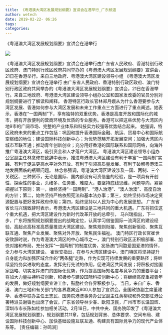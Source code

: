 ```yaml
---
title: 《粤港澳大湾区发展规划纲要》宣讲会在港举行_广东频道
author: wetech
date: 2019-02-22- 06:26
tags: 
categories: 
---
```

《粤港澳大湾区发展规划纲要》宣讲会在港举行
<!-- more -->
                
<img align="center" border="0" src="http://p2.ifengimg.com/a/2016/0810/204c433878d5cf9size1_w16_h16.png" />
                
            
《粤港澳大湾区发展规划纲要》宣讲会在港举行由广东省人民政府、香港特别行政区政府、澳门特别行政区政府共同举办的《粤港澳大湾区发展规划纲要》宣讲会，21日在香港举行。来自三地政府、粤港澳大湾区建设领导小组
《粤港澳大湾区发展规划纲要》宣讲会在港举行
由广东省人民政府、香港特别行政区政府、澳门特别行政区政府共同举办的《粤港澳大湾区发展规划纲要》宣讲会，21日在香港举行。来自三地政府、粤港澳大湾区建设领导小组办公室和国家发改委的官员分别对规划纲要进行了解读和阐释。
香港特区行政长官林郑月娥从为什么香港要参与大湾区发展、香港如何参与大湾区发展和未来工作重点三方面进行了重点阐述。她表示，香港在“一国两制”下，享有独特的双重优势。香港是高度开放和国际化的城市，拥有开放便利的营商环境及优质的专业服务。香港可以把这些优势与大湾区内地9市的广阔市场、完整的产业体系和科技实力较强等优势结合起来。
她强调，特区政府未来的重点工作包括：巩固和提升香港国际金融、航运、贸易中心和国际航空枢纽的地位；建设国际科技创新中心；为优势范畴开拓发展空间；加强大湾区内城市互联互通；推动青年创新创业；充分用好香港的国际联系和国际网络，向海外推广粤港澳大湾区，吸引资金和人才落户大湾区。
粤港澳大湾区建设领导小组办公室副主任林念修在致辞中表示，推进粤港澳大湾区建设有利于丰富“一国两制”实践、有利于促进更高水平对外开放、有利于引领高质量发展、有利于破解粤港澳三地发展面临的瓶颈问题。
林念修强调，粤港澳大湾区建设涉及一国、两制、三个关税区、三种货币，无论是国际、国内都没有可资借鉴的经验，是一项具有开创性、探索性的事业，头绪多、任务重、难度大，要坚持底线思维，问题导向，紧紧把握以下原则：第一，始终坚持“一国两制”、“港人治港”、“澳人治澳”、高度自治的方针；第二，始终坚持严格依照宪法和基本法办事；第三，始终坚持市场决定资源配置与更好发挥政府作用；第四，始终坚持以人民为中心的发展思想。
广东省省长马兴瑞致辞时表示，粤港澳大湾区建设是三地共同的重大机遇。广东将抓住这个重大机遇，把大湾区建设作为新时代改革开放的总牵引，
马兴瑞指出，下一步，广东将按照规划纲要提出的战略定位，认真学习借鉴国际一流湾区的建设经验，高起点高标准高质量推进大湾区建设。聚焦规则衔接、聚焦创新驱动、聚焦互联互通、聚焦产业发展、聚焦对外开放、聚焦民生福祉。
澳门特区行政长官崔世安致辞时说，作为粤港澳大湾区的中心城市之一，澳门特别行政区正积极部署、加快对接和布局，充分发挥“一国两制”的制度优势，发扬澳门同胞爱国爱澳的情怀，全力参与大湾区建设。
崔世安指出，在参与大湾区建设中，澳门特区将坚持提升自身能力和加强区域合作的“两条腿”走路，作为实现可持续发展的重要路径；将继续坚持务实进取的态度，发挥先行先试的作用，促进湾区共同发展；将积极对接国家战略、切实发挥澳门的国际化优势，作为提高国际知名度与竞争力的重要平台；将加大力量扶持科技创新，积极参与建设国际科技创新中心；将继续高度重视青年的发展，做好规划纲要宣讲工作，鼓励社会各界积极参与。
当日，来自广东、香港、澳门三地和有关部门的各界嘉宾近800人参加了宣讲会。全国政协副主席董建华、香港中联办主任王志民、国务院港澳事务办公室副主任黄柳权和外交部驻港公署特派员谢锋也出席了会议。广东省领导林少春、欧阳卫民，广州市市长温国辉、深圳市市长陈如桂参加相关活动。2月18日，中共中央、国务院印发了《粤港澳大湾区发展规划纲要》，规划纲要共11章，包括规划背景、总体要求、空间布局、建设国际科技创新中心、加快基础设施互联互通、构建具有国际竞争力的现代产业体系等。
[责任编辑：孙鸣涧]
            
